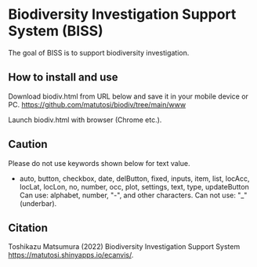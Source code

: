 
# Biodiversity Investigation Support System (BISS)

The goal of BISS is to support biodiversity investigation. 

## How to install and use

Download biodiv.html from URL below and save it in your mobile device or PC.
https://github.com/matutosi/biodiv/tree/main/www

Launch biodiv.html with browser (Chrome etc.).


## Caution

Please do not use keywords shown below for text value.
  - auto, button, checkbox, date, delButton, fixed, inputs, item, list, locAcc, locLat, locLon, no, number, occ, plot, settings, text, type, updateButton
Can use: alphabet, number, "-", and other characters. 
Can not use: "_" (underbar).




## Citation

Toshikazu Matsumura (2022) Biodiversity Investigation Support System <https://matutosi.shinyapps.io/ecanvis/>.

